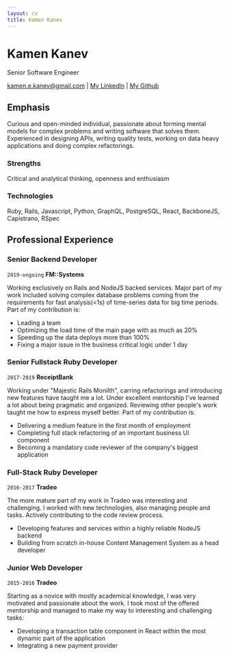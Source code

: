 ```yaml
---
layout: cv
title: Kamen Kanev
---
```

# Kamen Kanev
Senior Software Engineer

<div id="webaddress">
<a href="kamen.e.kanev@gmail.com">kamen.e.kanev@gmail.com</a>
| <a href="https://www.linkedin.com/in/kamen-kanev-97889b116/">My LinkedIn</a>
| <a href="https://github.com/kanevk"> My Github </a>
</div>


## Emphasis
Curious and open-minded individual, passionate about forming mental models for complex problems and writing software that solves them. Experienced in designing APIs, writing quality tests, working on data heavy applications and doing complex refactorings.

### Strengths
Critical and analytical thinking, openness and enthusiasm

### Technologies

Ruby, Rails, Javascript, Python, GraphQL, PostgreSQL, React, BackboneJS, Capistrano, RSpec

## Professional Experience

### Senior Backend Developer

`2019-ongoing`
__FM::Systems__

Working exclusively on Rails and NodeJS backed services. Major part of my work included solving complex database problems coming from the requirements for fast analysis(<1s) of time-series data for big time periods. Part of my contribution is:  
 
- Leading a team
- Optimizing the load time of the main page with as much as 20%
- Speeding up the data deploys more than 100%
- Fixing a major issue in the business critical logic under 1 day

### Senior Fullstack Ruby Developer

`2017-2019`
__ReceiptBank__

Working under "Majestic Rails Monilth", carring refactorings and introducing new features have taught me a lot. Under excellent mentorship I've learned a lot about being pragmatic and organized. Reviewing other people's work taught me how to express myself better. Part of my contribution is:  

  - Delivering a medium feature in the first month of employment
  - Completing full stack refactoring of an important business UI component
  - Becoming a mandatory code reviewer of the company's biggest application

### Full-Stack Ruby Developer

`2016-2017`
__Tradeo__

The more mature part of my work in Tradeo was interesting and challenging. I worked with new technologies, also managing people and tasks. Actively contributing to the code review process.  

 - Developing features and services within a highly reliable NodeJS backend
 - Building from scratch in-house Content Management System as a head developer

### Junior Web Developer

`2015-2016`
__Tradeo__

Starting as a novice with mostly academical knowledge, I was very motivated and passionate about the work. I took most of the offered mentorship and managed to make my way to interesting and challenging tasks:  

 - Developing a transaction table component in React within the most dynamic part of the application
 - Integrating a new payment provider


<!-- ### Footer

Last updated: January 2020 -->

